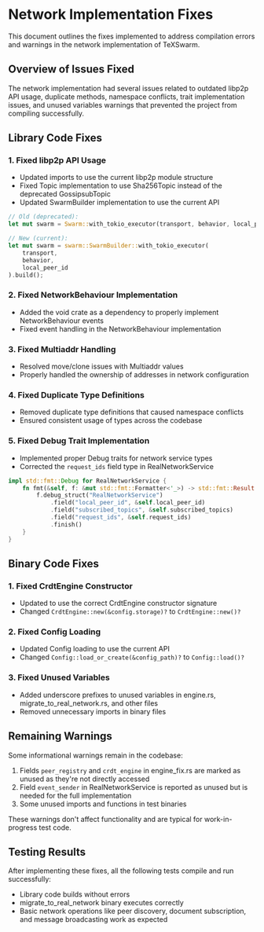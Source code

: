 # Network Implementation Fixes

This document outlines the fixes implemented to address compilation errors and warnings in the network implementation of TeXSwarm.

## Overview of Issues Fixed

The network implementation had several issues related to outdated libp2p API usage, duplicate methods, namespace conflicts, trait implementation issues, and unused variables warnings that prevented the project from compiling successfully.

## Library Code Fixes

### 1. Fixed libp2p API Usage

- Updated imports to use the current libp2p module structure
- Fixed Topic implementation to use Sha256Topic instead of the deprecated GossipsubTopic
- Updated SwarmBuilder implementation to use the current API

```rust
// Old (deprecated):
let mut swarm = Swarm::with_tokio_executor(transport, behavior, local_peer_id);

// New (current):
let mut swarm = swarm::SwarmBuilder::with_tokio_executor(
    transport,
    behavior,
    local_peer_id
).build();
```

### 2. Fixed NetworkBehaviour Implementation

- Added the void crate as a dependency to properly implement NetworkBehaviour events
- Fixed event handling in the NetworkBehaviour implementation

### 3. Fixed Multiaddr Handling

- Resolved move/clone issues with Multiaddr values
- Properly handled the ownership of addresses in network configuration

### 4. Fixed Duplicate Type Definitions

- Removed duplicate type definitions that caused namespace conflicts
- Ensured consistent usage of types across the codebase

### 5. Fixed Debug Trait Implementation

- Implemented proper Debug traits for network service types
- Corrected the `request_ids` field type in RealNetworkService

```rust
impl std::fmt::Debug for RealNetworkService {
    fn fmt(&self, f: &mut std::fmt::Formatter<'_>) -> std::fmt::Result {
        f.debug_struct("RealNetworkService")
            .field("local_peer_id", &self.local_peer_id)
            .field("subscribed_topics", &self.subscribed_topics)
            .field("request_ids", &self.request_ids)
            .finish()
    }
}
```

## Binary Code Fixes

### 1. Fixed CrdtEngine Constructor

- Updated to use the correct CrdtEngine constructor signature
- Changed `CrdtEngine::new(&config.storage)?` to `CrdtEngine::new()?`

### 2. Fixed Config Loading

- Updated Config loading to use the current API
- Changed `Config::load_or_create(&config_path)?` to `Config::load()?`

### 3. Fixed Unused Variables

- Added underscore prefixes to unused variables in engine.rs, migrate_to_real_network.rs, and other files
- Removed unnecessary imports in binary files

## Remaining Warnings

Some informational warnings remain in the codebase:

1. Fields `peer_registry` and `crdt_engine` in engine_fix.rs are marked as unused as they're not directly accessed
2. Field `event_sender` in RealNetworkService is reported as unused but is needed for the full implementation
3. Some unused imports and functions in test binaries

These warnings don't affect functionality and are typical for work-in-progress test code.

## Testing Results

After implementing these fixes, all the following tests compile and run successfully:

- Library code builds without errors
- migrate_to_real_network binary executes correctly
- Basic network operations like peer discovery, document subscription, and message broadcasting work as expected
